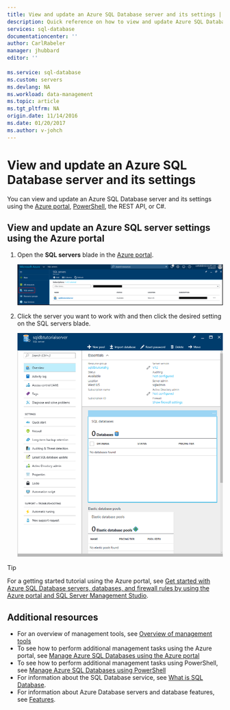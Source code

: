```yaml
---
title: View and update an Azure SQL Database server and its settings | Azure
description: Quick reference on how to view and update Azure SQL Database server settings using the Azure portal and PowerShell.
services: sql-database
documentationcenter: ''
author: CarlRabeler
manager: jhubbard
editor: ''

ms.service: sql-database
ms.custom: servers
ms.devlang: NA
ms.workload: data-management
ms.topic: article
ms.tgt_pltfrm: NA
origin.date: 11/14/2016
ms.date: 01/20/2017
ms.author: v-johch
---
```


# View and update an Azure SQL Database server and its settings

You can view and update an Azure SQL Database server and its settings using the [Azure portal](./sql-database-manage-portal.md), [PowerShell](./sql-database-manage-powershell.md), the REST API, or C#. 

## View and update an Azure SQL server settings using the Azure portal
1. Open the **SQL servers** blade in the [Azure portal](https://portal.azure.cn/). 

    ![new sql server](./media/sql-database-get-started/new-sql-server.png)

2. Click the server you want to work with and then click the desired setting on the SQL servers blade. 

    ![sql server blade](./media/sql-database-get-started/sql-server-blade.png)

> [!TIP]
> For a getting started tutorial using the Azure portal, see [Get started with Azure SQL Database servers, databases, and firewall rules by using the Azure portal and SQL Server Management Studio](./sql-database-get-started.md).
>

## Additional resources
* For an overview of management tools, see [Overview of management tools](./sql-database-manage-overview.md)
* To see how to perform additional management tasks using the Azure portal, see [Manage Azure SQL Databases using the Azure portal](./sql-database-manage-portal.md)
* To see how to perform additional management tasks using PowerShell, see [Manage Azure SQL Databases using PowerShell](./sql-database-manage-powershell.md)
* For information about the SQL Database service, see [What is SQL Database](./sql-database-technical-overview.md). 
* For information about Azure Database servers and database features, see [Features](./sql-database-features.md).